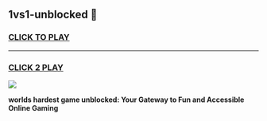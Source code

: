 
## 1vs1-unblocked 👋
<h3>
<a href="https://premium.freeplayer.one?title=1vs1-unblocked&ref=14F">CLICK TO PLAY</a></h3>
<hr>

<h3>
<a href="https://premium.freeplayer.one?title=1vs1-unblocked&ref=14F">CLICK 2 PLAY</a>
  
</h3>

<a href="https://premium.freeplayer.one?title=1vs1-unblocked&ref=12F/"><img src="https://clearcache.store/games.png"></a>


**worlds hardest game unblocked: Your Gateway to Fun and Accessible Online Gaming**

